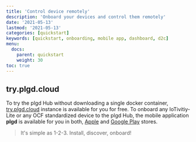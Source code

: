 ```yaml
---
title: 'Control device remotely'
description: 'Onboard your devices and control them remotely'
date: '2021-05-13'
lastmod: '2021-05-13'
categories: [quickstart]
keywords: [quickstart, onboarding, mobile app, dashboard, d2c]
menu:
  docs:
    parent: quickstart
    weight: 30
toc: true
---
```


## try.plgd.cloud

To try the plgd Hub without downloading a single docker container, [try.plgd.cloud](https://try.plgd.cloud) instance is available for you for free. To onboard any IoTivitiy-Lite or any OCF standardized device to the plgd Hub, the mobile application **plgd** is available for you in both, [Apple](https://apps.apple.com/us/app/plgd/id1536315811) and [Google Play](https://play.google.com/store/apps/details?id=dev.plgd.client&hl=en&gl=US) stores.

> It's simple as 1-2-3. Install, discover, onboard!